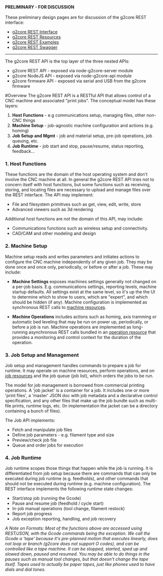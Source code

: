 **PRELIMINARY - FOR DISCUSSION**<br><br>
These preliminary design pages are for discussion of the g2core REST interface: <br>

- [g2core REST Interface](g2core-REST-Interface)
- [g2core REST Resources](g2core-REST-Resources)
- [g2core REST Examples](g2core-REST-Examples)
- [g2core REST Swagger](g2core-REST-Swagger)

---
The g2core REST API is the top layer of the three nested APIs:

- g2core REST API - exposed via node-g2core-server module
- g2core NodeJS API - exposed via node-g2core-api module
- g2core firmware API - exposed via serial and USB from the g2core firmware

#Overview
The g2core REST API is a RESTful API that allows control of a CNC machine and associated "print jobs". The conceptual model  has these layers:

1. **Host Functions** - e.g communications setup, managing files, other non-CNC things
1. **Machine Setup** - job-agnostic machine configuration and actions (e.g. homing)
1. **Job Setup and Mgmt** - job and material setup, pre-job operations, job queuing, etc.
1. **Job Runtime** - job start and stop, pause/resume, status reporting, feedback...

### 1. Host Functions
These functions are the domain of the host operating system and don't involve the CNC machine at all. In general the g2core REST API tries not to concern itself with host functions, but some functions such as receiving, storing, and locating files are necessary to upload and manage files over the REST interface. The API may implement:

- File and filesystem primitives such as get, view, edit, write, store
- Advanced viewers such as 3d rendering

Additional host functions are not the domain of this API, may include: 
- Communications functions such as wireless setup and connectivity.
- CAD/CAM and other modeling and design

### 2. Machine Setup
Machine setup reads and writes parameters and initiates actions to configure the CNC machine independently of any given job. They may be done once and once only, periodically, or before or after a job. These may include:

- **Machine Settings** exposes machines settings generally not changed on a per-job basis. E.g. communications settings, reporting levels, machine startup defaults. All settings exist at the same level, so it's up the the UI to determine which to show to users, which are "expert", and which should be hidden (if any). Machine configuration is implemented as synchronous REST calls to [machine resources](g2core-REST-Resources#machine-resource).

- **Machine Operations** includes actions such as homing, axis tramming or automatic bed leveling that may be run on power up, periodically, or before a job is run. Machine operations are implemented as long-running asynchronous REST calls bundled in an [operation resource](g2core-REST-Resources#operation-resource) that provides a monitoring and control context for the duration of the operation.

### 3. Job Setup and Management
Job setup and management handles commands to prepare a job for runtime. It may operate on machine resources, perform operations, and on [job resources](g2core-REST-Resources#job-resource) and the job queue (job list), which orders the jobs to be run.

The model for job management is borrowed from commercial printing operations. A 'job jacket' is a container for a job. It includes one or more 'print files', a 'master' JSON doc with job metadata and a declarative control specification, and any other files that make up the job bundle such as multi-file prints, runtime logs, etc. (In implementation the jacket can be a directory containing a bunch of files).

The Job API implements:

- Fetch and manipulate job files
- Define job parameters - e.g. filament type and size
- Preview/check job file
- Queue and order jobs for execution

### 4. Job Runtime
Job runtime scopes those things that happen while the job is running. It is differentiated from job setup because there are commands that can only be executed during job runtime (e.g. feedholds), and other commands that should not be executed during runtime (e.g. machine configuration). The REST interface implements the following runtime state changes:

- Start/stop job (running the Gcode)
- Pause and resume job (feedhold / cycle start)
- In-job manual operations (tool change, filament restock)
- Report job progress
- Job exception reporting, handling, and job recovery

_A Note on Formats: Most of the functions above are accessed using REST/JSON, with the Gcode commands being the exception. We call the Gcode a 'tape' because it's pre-planned motion that executes linearly, does not loop or branch (g2core does not support O codes), and can be controlled like a tape machine. It can be stopped, started, sped up and slowed down, paused and resumed. You may be able to do things in the pauses such as manual tool changes, but that doesn't change the tape itself. Tapes used to actually be paper tapes, just like phones used to have dials and dial tones._
